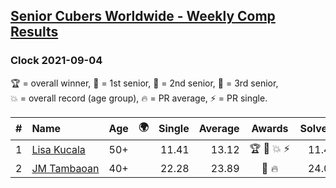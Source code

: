 <style>table {white-space: nowrap;}</style>
<link rel="stylesheet" type="text/css" href="/scw-comp/css/flags.css" />

## [Senior Cubers Worldwide - Weekly Comp Results](/scw-comp/results/)
### Clock 2021-09-04

<span style="white-space: nowrap;">🏆 = overall winner</span>, <span style="white-space: nowrap;">🥇 = 1st senior</span>, <span style="white-space: nowrap;">🥈 = 2nd senior</span>, <span style="white-space: nowrap;">🥉 = 3rd senior</span>, <span style="white-space: nowrap;">💥 = overall record (age group)</span>, <span style="white-space: nowrap;">🔥 = PR average</span>, <span style="white-space: nowrap;">⚡ = PR single</span>.

| # | Name | Age | 🌍 | Single | Average | Awards | Solve 1 | Solve 2 | Solve 3 | Solve 4 | Solve 5 | Video |
| :--: | :-- | :--: | :--: | --: | --: | :--: | --: | --: | --: | --: | --: | :-- |
| 1 | [Lisa Kucala](../../persons/lisa_kucala/clock.md) | 50+ | <i class="flag flag-US" /> | 11.41 | 13.12 | 🏆 🥇 💥 ⚡ | 11.41 | 14.02 | 11.99 | 15.82 | 13.34 | [Desktop](https://www.facebook.com/events/369922348122346/permalink/377281247386456) / [Mobile](https://m.facebook.com/events/369922348122346?view=permalink&id=377281247386456) |
| 2 | [JM Tambaoan](../../persons/jm_tambaoan/clock.md) | 40+ | <i class="flag flag-PH" /> | 22.28 | 23.89 | 🥈 🔥 | 24.07 | 22.92 | 24.68 | 22.28 | 29.58 | [Desktop](https://www.facebook.com/events/369922348122346/permalink/379191313862116) / [Mobile](https://m.facebook.com/events/369922348122346?view=permalink&id=379191313862116) |

<!-- Global site tag (gtag.js) - Google Analytics -->
<script async src="https://www.googletagmanager.com/gtag/js?id=UA-86348435-3"></script>
<script>window.dataLayer = window.dataLayer || []; function gtag() {dataLayer.push(arguments);} gtag('js', new Date()); gtag('config', 'UA-86348435-3');</script>
